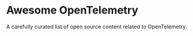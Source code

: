 # Awesome OpenTelemetry

A carefully curated list of open source content related to OpenTelemetry. 


